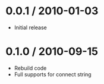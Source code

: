 
0.0.1 / 2010-01-03
==================

*	Initial release

0.1.0 / 2010-09-15
==================

*	Rebuild code
*	Full supports for connect string


